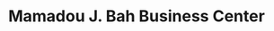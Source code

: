 ---
title: "Mamadou J. Bah Business Center"
url: /zwedru/mamadou-j-bah-business-center/
shop: Lebensmittel
---